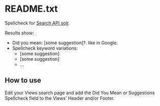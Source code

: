 README.txt
==========

Spellcheck for [Search API solr](https://www.drupal.org/project/search_api_solr).

Results show:
 * Did you mean: [some suggestion]?. like in Google.
 * Spellcheck keyword variations:
    * [some suggestion]
    * [some suggestion]
    * ...

How to use
----------

Edit your Views search page and add the Did You Mean or Suggestions Spellcheck
field to the Views' Header and/or Footer.
